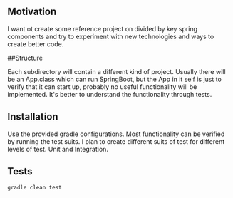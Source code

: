 ## Motivation

I want ot create some reference project on divided by key spring components 
and try to experiment with new technologies and ways to create better code.

##Structure

Each subdirectory will contain a different kind of project. Usually there will be an App.class which can run SpringBoot, but the App in it self is 
just to verify that it can start up, probably no useful functionality will be implemented. It's better to understand the functionality through tests.

## Installation

Use the provided gradle configurations. Most functionality can be verified by running the test suits.
I plan to create different suits of test for different levels of test. Unit and Integration.

## Tests

`gradle clean test`
